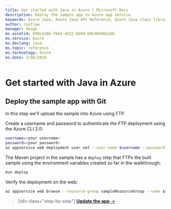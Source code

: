```yaml
---
title: Get started with Java in Azure | Microsoft Docs
description: Deploy the sample app to Azure app service
keywords: Azure Java, Azure Java API Reference, Azure Java class library, Azure SDK
author: routlaw
manager: douge
ms.assetid: 948cd16b-7b6d-4d22-bb84-69e46b90a2db
ms.service: Azure
ms.devlang: java
ms.topic: reference
ms.technology: Azure
ms.date: 3/06/2016
---
```


# Get started with Java in Azure

## Deploy the sample app with Git

In this step we'll upload the sample into Azure using FTP.

Create a username and password to authenticate the FTP deployment using the Azure CLI 2.0:

```bash
username=<your username>
password=<your password>
az appservice web deployment user set --user-name $username --password $password
```

The Maven project in the sample has a `deploy` step that FTPs the built sample using the environment variables created so far in the walkthrough:

```bash
mvn deploy
```

Verify the deployment on the web:

```bash
az appservice web browse --resource-group sampleResourceGroup --name $appname
```

>[!div class="step-by-step"]
[**Update the app** &rarr;](get-started-updates.md)